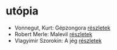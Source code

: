 # utópia

- Vonnegut, Kurt: Gépzongora [részletek](_details/Vonnegut%2C%20Kurt.md#id_1618)
- Robert Merle: Malevil [részletek](_details/Robert%20Merle.md#id_336)
- Vlagyimir Szorokin: A jég [részletek](_details/Vlagyimir%20Szorokin.md#id_839)